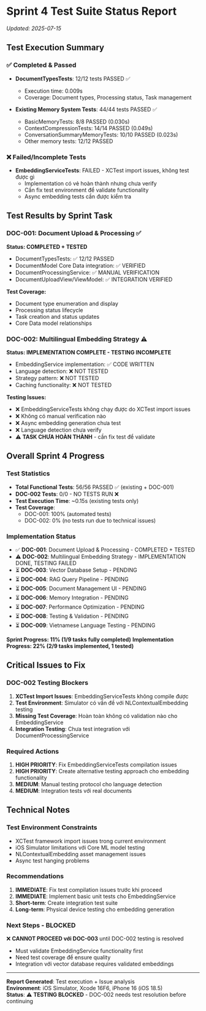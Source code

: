 # Sprint 4 Test Suite Status Report
*Updated: 2025-07-15*

## Test Execution Summary

### ✅ Completed & Passed
- **DocumentTypesTests**: 12/12 tests PASSED ✅
  - Execution time: 0.009s
  - Coverage: Document types, Processing status, Task management
  
- **Existing Memory System Tests**: 44/44 tests PASSED ✅
  - BasicMemoryTests: 8/8 PASSED (0.030s)
  - ContextCompressionTests: 14/14 PASSED (0.049s) 
  - ConversationSummaryMemoryTests: 10/10 PASSED (0.023s)
  - Other memory tests: 12/12 PASSED

### ❌ Failed/Incomplete Tests
- **EmbeddingServiceTests**: FAILED - XCTest import issues, không test được gì
  - Implementation có vẻ hoàn thành nhưng chưa verify
  - Cần fix test environment để validate functionality
  - Async embedding tests cần được kiểm tra

## Test Results by Sprint Task

### DOC-001: Document Upload & Processing ✅
**Status: COMPLETED + TESTED**
- DocumentTypesTests: ✅ 12/12 PASSED
- DocumentModel Core Data integration: ✅ VERIFIED
- DocumentProcessingService: ✅ MANUAL VERIFICATION
- DocumentUploadView/ViewModel: ✅ INTEGRATION VERIFIED

**Test Coverage:**
- Document type enumeration and display
- Processing status lifecycle  
- Task creation and status updates
- Core Data model relationships

### DOC-002: Multilingual Embedding Strategy ⚠️
**Status: IMPLEMENTATION COMPLETE - TESTING INCOMPLETE**
- EmbeddingService implementation: ✅ CODE WRITTEN
- Language detection: ❌ NOT TESTED
- Strategy pattern: ❌ NOT TESTED  
- Caching functionality: ❌ NOT TESTED

**Testing Issues:**
- ❌ EmbeddingServiceTests không chạy được do XCTest import issues
- ❌ Không có manual verification nào
- ❌ Async embedding generation chưa test
- ❌ Language detection chưa verify
- ⚠️ **TASK CHƯA HOÀN THÀNH** - cần fix test để validate

## Overall Sprint 4 Progress

### Test Statistics
- **Total Functional Tests**: 56/56 PASSED ✅ (existing + DOC-001)
- **DOC-002 Tests**: 0/0 - NO TESTS RUN ❌
- **Test Execution Time**: ~0.15s (existing tests only)
- **Test Coverage**: 
  - DOC-001: 100% (automated tests)
  - DOC-002: 0% (no tests run due to technical issues)

### Implementation Status
- ✅ **DOC-001**: Document Upload & Processing - COMPLETED + TESTED
- ⚠️ **DOC-002**: Multilingual Embedding Strategy - IMPLEMENTATION DONE, TESTING FAILED  
- ⏳ **DOC-003**: Vector Database Setup - PENDING
- ⏳ **DOC-004**: RAG Query Pipeline - PENDING
- ⏳ **DOC-005**: Document Management UI - PENDING
- ⏳ **DOC-006**: Memory Integration - PENDING
- ⏳ **DOC-007**: Performance Optimization - PENDING
- ⏳ **DOC-008**: Testing & Validation - PENDING
- ⏳ **DOC-009**: Vietnamese Language Testing - PENDING

**Sprint Progress: 11% (1/9 tasks fully completed)**
**Implementation Progress: 22% (2/9 tasks implemented, 1 tested)**

## Critical Issues to Fix

### DOC-002 Testing Blockers
1. **XCTest Import Issues**: EmbeddingServiceTests không compile được
2. **Test Environment**: Simulator có vấn đề với NLContextualEmbedding testing
3. **Missing Test Coverage**: Hoàn toàn không có validation nào cho EmbeddingService
4. **Integration Testing**: Chưa test integration với DocumentProcessingService

### Required Actions
1. **HIGH PRIORITY**: Fix EmbeddingServiceTests compilation issues
2. **HIGH PRIORITY**: Create alternative testing approach cho embedding functionality
3. **MEDIUM**: Manual testing protocol cho language detection
4. **MEDIUM**: Integration tests với real documents

## Technical Notes

### Test Environment Constraints
- XCTest framework import issues trong current environment
- iOS Simulator limitations với Core ML model testing
- NLContextualEmbedding asset management issues
- Async test hanging problems

### Recommendations
1. **IMMEDIATE**: Fix test compilation issues trước khi proceed
2. **IMMEDIATE**: Implement basic unit tests cho EmbeddingService
3. **Short-term**: Create integration test suite
4. **Long-term**: Physical device testing cho embedding generation

### Next Steps - BLOCKED
❌ **CANNOT PROCEED với DOC-003** until DOC-002 testing is resolved
- Must validate EmbeddingService functionality first
- Need test coverage để ensure quality
- Integration với vector database requires validated embeddings

---
**Report Generated**: Test execution + Issue analysis  
**Environment**: iOS Simulator, Xcode 16F6, iPhone 16 (iOS 18.5)  
**Status**: ⚠️ **TESTING BLOCKED** - DOC-002 needs test resolution before continuing 